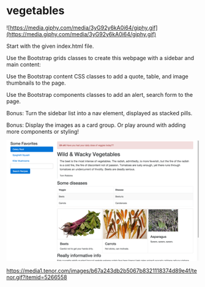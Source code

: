 # vegetables

![https://media.giphy.com/media/3yG92y6kA0i64/giphy.gif](https://media.giphy.com/media/3yG92y6kA0i64/giphy.gif)

Start with the given index.html file.

Use the Bootstrap grids classes to create this webpage with a sidebar and main content:

Use the Bootstrap content CSS classes to add a quote, table, and image thumbnails to the page.

Use the Bootstrap components classes to add an alert, search form to the page.

Bonus: Turn the sidebar list into a nav element, displayed as stacked pills.

Bonus: Display the images as a card group. Or play around with adding more components or styling!

![finished.png](finished.png)

https://media1.tenor.com/images/b67a243db2b5067b8321118374d89e4f/tenor.gif?itemid=5266558
